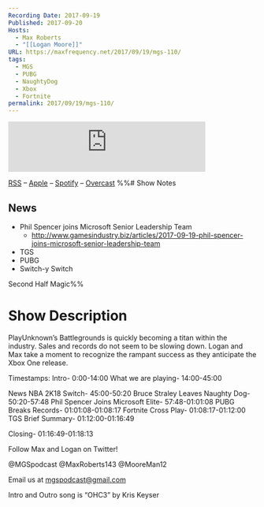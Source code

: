 ```yaml
---
Recording Date: 2017-09-19
Published: 2017-09-20
Hosts:
  - Max Roberts
  - "[[Logan Moore]]"
URL: https://maxfrequency.net/2017/09/19/mgs-110/
tags:
  - MGS
  - PUBG
  - NaughtyDog
  - Xbox
  - Fortnite
permalink: 2017/09/19/mgs-110/
---
```

<iframe src="https://podcasters.spotify.com/pod/show/millennialgamingspeak/embed/episodes/Episode-110-PUBG-Seems-to-be-Unstoppable-e1adhr6/a-a6ts3vu" height="102px" width="400px" frameborder="0" scrolling="no"></iframe>

[RSS](https://anchor.fm/s/74aa3858/podcast/rss) – [Apple](https://podcasts.apple.com/us/podcast/episode-3-gdc-wrap-up/id1000915981?i=1000542222515) – [Spotify](https://open.spotify.com/episode/7wePXT4Bt22LWifVLx3n8y) – [Overcast](https://overcast.fm/+EtIgeWxEU)
%%# Show Notes

## News

- Phil Spencer joins Microsoft Senior Leadership Team
	- http://www.gamesindustry.biz/articles/2017-09-19-phil-spencer-joins-microsoft-senior-leadership-team 
- TGS
- PUBG
- Switch-y Switch

Second Half Magic%%
# Show Description

PlayUnknown’s Battlegrounds is quickly becoming a titan within the industry. Sales and records do not seem to be slowing down. Logan and Max take a moment to recognize the rampant success as they anticipate the Xbox One release.

Timestamps:
Intro- 0:00-14:00
What we are playing- 14:00-45:00

News
NBA 2K18 Switch- 45:00-50:20
Bruce Straley Leaves Naughty Dog- 50:20-57:48
Phil Spencer Joins Microsoft Elite- 57:48-01:01:08
PUBG Breaks Records- 01:01:08-01:08:17
Fortnite Cross Play- 01:08:17-01:12:00
TGS Brief Summary- 01:12:00-01:16:49

Closing- 01:16:49-01:18:13

Follow Max and Logan on Twitter!

@MGSpodcast
@MaxRoberts143
@MooreMan12

Email us at mgspodcast@gmail.com

Intro and Outro song is “OHC3” by Kris Keyser